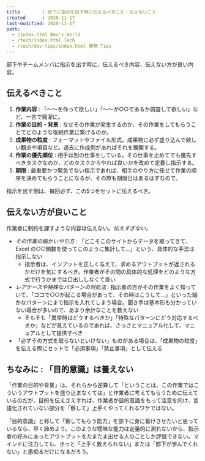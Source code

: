 ```yaml
---
title        : 部下に指示を出す時に伝えるべきこと・伝えないこと
created      : 2020-11-17
last-modified: 2020-11-17
path:
  - /index.html Neo's World
  - /tech/index.html Tech
  - /tech/dev-tips/index.html 開発 Tips
---
```


部下やチームメンバに指示を出す時に、伝えるべき内容、伝えない方が良い内容。


## 伝えるべきこと

1. __作業内容__ : 「〜〜を作って欲しい」「〜〜が○○であるか調査して欲しい」など、一言で簡潔に。
2. __作業の目的・背景__ : なぜその作業が発生するのか、その作業をしてもらうことでどのような後続作業に繋げるのか。
3. __成果物の粒度__ : フォーマットやファイル形式。成果物に必ず盛り込んで欲しい観点や項目など。過去に作成例があればそれを展開する。
4. __作業の優先順位__ : 相手は別の仕事をしている。その仕事を止めてでも優先すべきタスクなのか、どのタスクからやれば良いかを改めて定義し指示する。
5. __期限__ : 最重要かつ緊急でない指示であれば、相手のやり方に任せて作業の順序を決めてもらうことになるが、その際も期限日はあるはずなので。

指示を出す側は、毎回必ず、この5つをセットに伝えるべき。


## 伝えない方が良いこと

作業者に制約を課すような内容は伝えない。_伝えすぎない。_

- _その作業の細かいやり方_ : 「どこそこのサイトからデータを取ってきて、Excel の○○関数を使ってこのように集計して…」という、具体的な手法は指示しない
  - 指示者は、インプットを正しく与えて、求めるアウトプットが返されるかだけを気にするべき。作業者がその間の具体的な処理をどのような方式で行うかまでは口出ししなくて良い
- _レアケースや特殊なパターンの対処法_ : 指示者の方がその作業をよく知っていて、「ココで○○が起こる場合があって、その時はこうして…」といった細かなパターンにまで指示を入れてしまう場合。聞き手は基本形も分かっていない場合が多いので、あまり余計なことを教えない
  - そもそも「異常時はどうするべきか」「特殊なパターンにどう対応するべきか」などが見えているのであれば、さっさとマニュアル化して、マニュアルとして提供すべき
- 「必ずその方式を取らないといけない」ものがある場合は、「成果物の粒度」を伝える際にセットで「必須事項」「禁止事項」として伝える


## ちなみに : 「目的意識」は養えない

「作業の目的や背景」は、それらから逆算して「ということは、この作業ではこういうアウトプットを盛り込まなくては」と作業者に考えてもらうために伝えているのだが、目的を伝えさえすれば、作業者が目的意識をもって注意を向け、言語化されていない部分を「察して」上手くやってくれるワケではない。

「目的意識」と称して「察してもらう能力」を部下に身に着けさせたいと思っているなら、早く諦めよう。このような曖昧な能力は定量的に測れないから、指示者の好みにあったアウトプットをたまたま出せる人のことしか評価できない。マインドに注力しても、きっと「上手く教えられない」または「部下が学んでくれない」と愚痴るだけになるだろう。
